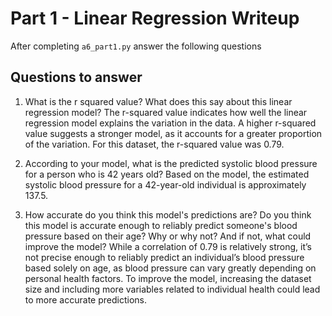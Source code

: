 # Part 1 - Linear Regression Writeup

After completing `a6_part1.py` answer the following questions

## Questions to answer

1. What is the r squared value?  What does this say about this linear regression model?
The r-squared value indicates how well the linear regression model explains the variation in the data. A higher r-squared value suggests a stronger model, as it accounts for a greater proportion of the variation. For this dataset, the r-squared value was 0.79.

2. According to your model, what is the predicted systolic blood pressure for a person who is 42 years old?
Based on the model, the estimated systolic blood pressure for a 42-year-old individual is approximately 137.5.

3. How accurate do you think this model's predictions are?  Do you think this model is accurate enough to reliably predict someone's blood pressure based on their age?  Why or why not?  And if not, what could improve the model?
While a correlation of 0.79 is relatively strong, it’s not precise enough to reliably predict an individual’s blood pressure based solely on age, as blood pressure can vary greatly depending on personal health factors. To improve the model, increasing the dataset size and including more variables related to individual health could lead to more accurate predictions.




